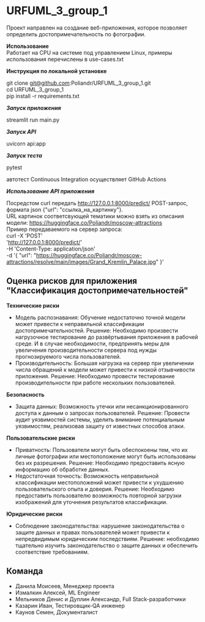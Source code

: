 # URFUML_3_group_1
Проект направлен на создание веб-приложения, которое позволяет определить достопримечательность по фотографии.

**Использование**  
Работает на CPU на системе под управлением Linux, примеры использования перечислены в use-cases.txt

**Инструкция по локальной установке**

git clone git@github.com:Poliandr/URFUML_3_group_1.git  
cd URFUML_3_group_1  
pip install -r requirements.txt  

***Запуск приложения***

streamlit run main.py

***Запуск API***

uvicorn api:app

***Запуск теста***

pytest

автотест Continuous Integration осуществляет GitHub Actions 

***Использование API приложения***

Посредстом curl передать http://127.0.0.1:8000/predict/ POST-запрос, формата json {"url": "ссылка_на_картинку"}.  
URL картинок соответсвующей тематики можно взять из описания модели: https://huggingface.co/Poliandr/moscow-attractions  
Пример передаваемого на сервер запроса:  
curl -X 'POST' \
  'http://127.0.0.1:8000/predict/' \
  -H 'Content-Type: application/json' \
  -d '{
  "url": "https://huggingface.co/Poliandr/moscow-attractions/resolve/main/images/Grand_Kremlin_Palace.jpg"
}'

## Оценка рисков для приложения "Классификация достопримечательностей"

**Технические риски**
-  Модель распознавания: Обучение недостаточно точной модели может привести к неправильной классификации достопримечательностей.
   Решение: Необходимо произвести нагрузочное тестирование до развёртывания приложения в рабочей среде. И в случае необходимости, предпринять меры для увеличения производительности сервера под нужды прогнозируемого числа пользователей.
-  Производительность: Большая нагрузка на сервер при увеличении числа обращений к модели может привести к низкой отзывчивости приложения.
   Решение: Необходимо провести тестирование производительности при работе нескольких пользователей.

**Безопасность**
-  Защита данных: Возможность утечки или несанкционированного доступа к данным о запросах пользователей.
   Решение: Провести аудит уязвимостей системы, уделить внимание потенциальным уязвимостям, реализовав защиту от известных способов атаки.

**Пользовательские риски**
-  Приватность: Пользователи могут быть обеспокоены тем, что их личные фотографии или местоположение могут быть использованы без их разрешения.
   Решение: Необходимо предоставить ясную информацию об обработке данных.
-  Недостаточная точность: Возможность неправильной классификации местоположений может привести к ухудшению пользовательского опыта и доверия.
   Решение: Необходимо предоставить пользователю возможность повторной загрузки изображений для уточнения результатов классификации.

**Юридические риски**
-  Соблюдение законодательства: нарушение законодательства о защите данных и правах пользователей может привести к непредвидимым юридическим последствиям.
   Решение: необходимо тщательно изучить законодательство о защите данных и обеспечить соответствие требованиям.

## Команда
-  Данила Моисеев, Менеджер проекта
-  Измалкин Алексей, ML Engineer
-  Мельников Денис и Дуплин Александр, Full Stack-разработчики
-  Казарин Иван, Тестировщик-QA инженер
-  Каунов Семен, Документалист
